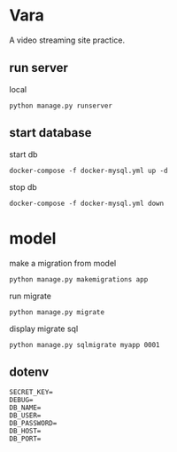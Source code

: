 # Vara
 A video streaming site practice.

## run server

local

```
python manage.py runserver
```

## start database

start db

```
docker-compose -f docker-mysql.yml up -d
```

stop db

```
docker-compose -f docker-mysql.yml down
```


# model

make a migration from model

```
python manage.py makemigrations app
```

run migrate

```
python manage.py migrate
```

display migrate sql

```
python manage.py sqlmigrate myapp 0001
```

## dotenv

```
SECRET_KEY=
DEBUG=
DB_NAME=
DB_USER=
DB_PASSWORD=
DB_HOST=
DB_PORT=
```
